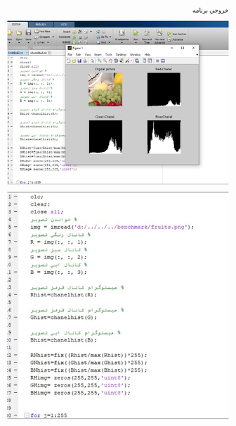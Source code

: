 

<div  dir="rtl">
  
  خروجي برنامه
  
  </div>
  
  
 ![توضيحات](https://github.com/semnan-university-ai/image-processing-class/blob/main/excersiecs/Homayontoosy/23/Untitled.jpg)
  

![توضيحات](https://github.com/semnan-university-ai/image-processing-class/blob/main/excersiecs/Homayontoosy/23/tozih%20code%201.jpg)
